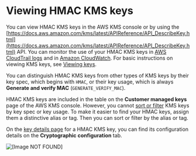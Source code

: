# Viewing HMAC KMS keys<a name="hmac-view"></a>

You can view HMAC KMS keys in the AWS KMS console or by using the [https://docs.aws.amazon.com/kms/latest/APIReference/API_DescribeKey.html](https://docs.aws.amazon.com/kms/latest/APIReference/API_DescribeKey.html) API\. You can monitor the use of your HMAC KMS keys in [AWS CloudTrail logs](logging-using-cloudtrail.md) and in [Amazon CloudWatch](monitoring-cloudwatch.md)\. For basic instructions on viewing KMS keys, see [Viewing keys](viewing-keys.md)\.

You can distinguish HMAC KMS keys from other types of KMS keys by their key spec, which begins with `HMAC`, or their key usage, which is always **Generate and verify MAC** \(`GENERATE_VERIFY_MAC`\)\.

HMAC KMS keys are included in the table on the **Customer managed keys** page of the AWS KMS console\. However, you cannot [sort or filter](viewing-keys-console.md#viewing-console-filter) KMS keys by key spec or key usage\. To make it easier to find your HMAC keys, assign them a distinctive alias or tag\. Then you can sort or filter by the alias or tag\.

On the [key details page](viewing-keys-console.md#viewing-details-navigate) for a HMAC KMS key, you can find its configuration details on the **Cryptographic configuration** tab\.

![\[Image NOT FOUND\]](http://docs.aws.amazon.com/kms/latest/developerguide/images/hmac-crypto-config.png)